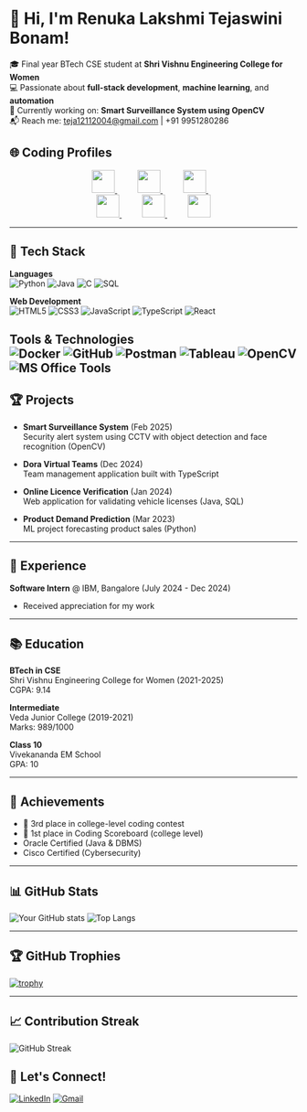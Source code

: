 # 👋 Hi, I'm Renuka Lakshmi Tejaswini Bonam!

🎓 Final year BTech CSE student at **Shri Vishnu Engineering College for Women**  
💻 Passionate about **full-stack development**, **machine learning**, and **automation**  
🔭 Currently working on: **Smart Surveillance System using OpenCV**  
📬 Reach me: teja12112004@gmail.com | +91 9951280286  

## 🌐 Coding Profiles

<p align="center">
  <a href="https://leetcode.com/u/21b01a0526/" target="_blank" style="margin-right: 20px;">
    <img src="https://img.shields.io/badge/LeetCode-000000?style=for-the-badge&logo=leetcode&logoColor=yellow" height="40" />
  </a>
  &nbsp;&nbsp;&nbsp;
  <a href="https://www.codechef.com/users/svecw_526" target="_blank" style="margin-right: 20px;">
    <img src="https://img.shields.io/badge/CodeChef-5B4638?style=for-the-badge&logo=codechef&logoColor=white" height="40" />
  </a>
  &nbsp;&nbsp;&nbsp;
  <a href="https://www.hackerrank.com/profile/21b01a0526" target="_blank">
    <img src="https://img.shields.io/badge/HackerRank-2EC866?style=for-the-badge&logo=HackerRank&logoColor=white" height="40" />
  </a>
  &nbsp;&nbsp;&nbsp;
  <br>
  <a href="https://codeforces.com/profile/tejaswini526" target="_blank" style="margin-right: 20px;">
    <img src="https://img.shields.io/badge/Codeforces-1F8ACB?style=for-the-badge&logo=codeforces&logoColor=white" height="40" />
  </a>
  &nbsp;&nbsp;&nbsp;
  <a href="https://www.spoj.com/users/tejaswini_526/" target="_blank" style="margin-right: 20px;">
    <img src="https://img.shields.io/badge/SPOJ-222222?style=for-the-badge&logo=spoj&logoColor=white" height="40" />
  </a>
  &nbsp;&nbsp;&nbsp;
  <a href="https://www.interviewbit.com/profile/21b01a0526cse/" target="_blank">
    <img src="https://img.shields.io/badge/InterviewBit-00C4CC?style=for-the-badge&logo=interviewbit&logoColor=white" height="40" />
  </a>
</p>

---

## 🚀 Tech Stack

**Languages**  
![Python](https://img.shields.io/badge/-Python-black?style=flat-square&logo=python)
![Java](https://img.shields.io/badge/-Java-black?style=flat-square&logo=java)
![C](https://img.shields.io/badge/-C-black?style=flat-square&logo=c)
![SQL](https://img.shields.io/badge/-SQL-black?style=flat-square&logo=mysql)

**Web Development**  
![HTML5](https://img.shields.io/badge/-HTML5-black?style=flat-square&logo=html5)
![CSS3](https://img.shields.io/badge/-CSS3-black?style=flat-square&logo=css3)
![JavaScript](https://img.shields.io/badge/-JavaScript-black?style=flat-square&logo=javascript)
![TypeScript](https://img.shields.io/badge/-TypeScript-black?style=flat-square&logo=typescript)
![React](https://img.shields.io/badge/-React-black?style=flat-square&logo=react)

**Tools & Technologies**  
![Docker](https://img.shields.io/badge/-Docker-black?style=flat-square&logo=docker)
![GitHub](https://img.shields.io/badge/-Git-black?style=flat-square&logo=git)
![Postman](https://img.shields.io/badge/-Postman-black?style=flat-square&logo=postman)
![Tableau](https://img.shields.io/badge/-Tableau-black?style=flat-square&logo=tableau)
![OpenCV](https://img.shields.io/badge/-OpenCV-black?style=flat-square&logo=opencv)
![MS Office Tools](https://img.shields.io/badge/MS_Office-D83B01?style=for-the-badge&logo=microsoft-office&logoColor=white)
---

## 🏆 Projects

- **Smart Surveillance System** (Feb 2025)  
  Security alert system using CCTV with object detection and face recognition (OpenCV)

- **Dora Virtual Teams** (Dec 2024)  
  Team management application built with TypeScript

- **Online Licence Verification** (Jan 2024)  
  Web application for validating vehicle licenses (Java, SQL)

- **Product Demand Prediction** (Mar 2023)  
  ML project forecasting product sales (Python)

---

## 💼 Experience

**Software Intern** @ IBM, Bangalore (July 2024 - Dec 2024)  
- Received appreciation for my work


---

## 📚 Education

**BTech in CSE**  
Shri Vishnu Engineering College for Women (2021-2025)  
CGPA: 9.14

**Intermediate**  
Veda Junior College (2019-2021)  
Marks: 989/1000

**Class 10**  
Vivekananda EM School  
GPA: 10

---

## 🏅 Achievements

- 🥉 3rd place in college-level coding contest
- 🥇 1st place in Coding Scoreboard (college level)
- Oracle Certified (Java & DBMS)
- Cisco Certified (Cybersecurity)

---

## 📊 GitHub Stats

![Your GitHub stats](https://github-readme-stats.vercel.app/api?username=TejaswiniBonam&show_icons=true&theme=radical)
![Top Langs](https://github-readme-stats.vercel.app/api/top-langs/?username=TejaswiniBonam&layout=compact&theme=radical)

---

## 🏆 GitHub Trophies

[![trophy](https://github-profile-trophy.vercel.app/?username=TejaswiniBonam&theme=monokai)](https://github.com/ryo-ma/github-profile-trophy)

---

## 📈 Contribution Streak

<!-- Empty but placeholder for later -->
![GitHub Streak](https://streak-stats.demolab.com/?user=TejaswiniBonam&theme=radical&hide_border=true)




## 🤝 Let's Connect!

[![LinkedIn](https://img.shields.io/badge/LinkedIn-0077B5?style=for-the-badge&logo=linkedin&logoColor=white)](https://www.linkedin.com/in/renuka-lakshmi-tejaswini-bonam-b87443255/)
[![Gmail](https://img.shields.io/badge/Gmail-D14836?style=for-the-badge&logo=gmail&logoColor=white)](mailto:teja12112004@gmail.com)
